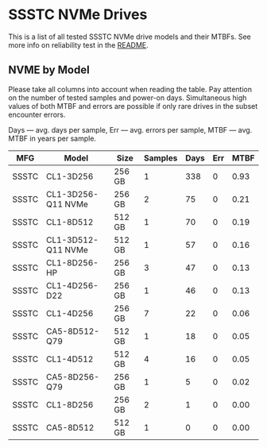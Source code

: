 SSSTC NVMe Drives
=================

This is a list of all tested SSSTC NVMe drive models and their MTBFs. See more
info on reliability test in the [README](https://github.com/linuxhw/SMART).

NVME by Model
------------

Please take all columns into account when reading the table. Pay attention on the
number of tested samples and power-on days. Simultaneous high values of both MTBF
and errors are possible if only rare drives in the subset encounter errors.

Days — avg. days per sample,
Err  — avg. errors per sample,
MTBF — avg. MTBF in years per sample.

| MFG       | Model              | Size   | Samples | Days  | Err   | MTBF   |
|-----------|--------------------|--------|---------|-------|-------|--------|
| SSSTC     | CL1-3D256          | 256 GB | 1       | 338   | 0     | 0.93   |
| SSSTC     | CL1-3D256-Q11 NVMe | 256 GB | 2       | 75    | 0     | 0.21   |
| SSSTC     | CL1-8D512          | 512 GB | 1       | 70    | 0     | 0.19   |
| SSSTC     | CL1-3D512-Q11 NVMe | 512 GB | 1       | 57    | 0     | 0.16   |
| SSSTC     | CL1-8D256-HP       | 256 GB | 3       | 47    | 0     | 0.13   |
| SSSTC     | CL1-4D256-D22      | 256 GB | 1       | 46    | 0     | 0.13   |
| SSSTC     | CL1-4D256          | 256 GB | 7       | 22    | 0     | 0.06   |
| SSSTC     | CA5-8D512-Q79      | 512 GB | 1       | 18    | 0     | 0.05   |
| SSSTC     | CL1-4D512          | 512 GB | 4       | 16    | 0     | 0.05   |
| SSSTC     | CA5-8D256-Q79      | 256 GB | 1       | 5     | 0     | 0.02   |
| SSSTC     | CL1-8D256          | 256 GB | 2       | 1     | 0     | 0.00   |
| SSSTC     | CA5-8D512          | 512 GB | 1       | 0     | 0     | 0.00   |
